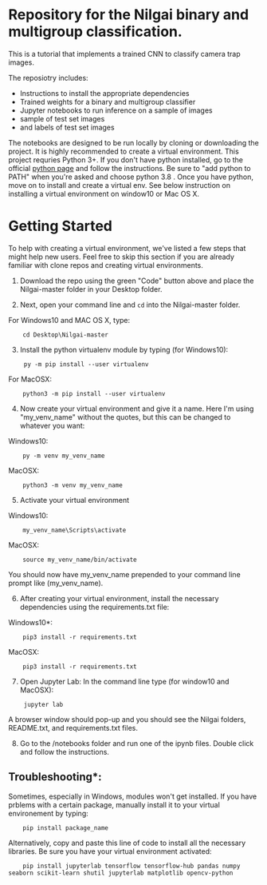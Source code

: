 # Repository for the Nilgai binary and multigroup classification. 

This is a tutorial that implements a trained CNN to classify camera trap images.

The reposiotry includes:
* Instructions to install the appropriate dependencies
* Trained weights for a binary and multigroup classifier
* Jupyter notebooks to run inference on a sample of images
* sample of test set images
* and labels of test set images

The notebooks are designed to be run locally by cloning or downloading the project. It is highly recommended to create a virtual environment. This project requries Python 3+. If you don't have python installed, go to the official [python page](https://www.python.org/downloads/release/python-380/) and follow the instructions. Be sure to "add python to PATH" when you're asked and choose python 3.8 . Once you have python, 
move on to install and create a virtual env. See below instruction on installing a virtual environment on window10 or Mac OS X. 

# Getting Started
To help with creating a virtual environment, we've listed a few steps that might help new users. Feel free to skip this section if you are already familiar with clone repos and creating virtual environments. 

1. Download the repo using the green "Code" button above and place the Nilgai-master folder in your Desktop folder.

2. Next, open your command line and `cd` into the Nilgai-master folder. 

For Windows10 and MAC OS X, type:
	
		cd Desktop\Nilgai-master


3. Install the python virtualenv module by typing (for Windows10):

		py -m pip install --user virtualenv

For MacOSX:

		python3 -m pip install --user virtualenv

4. Now create your virtual environment and give it a name. Here I'm using "my_venv_name" without the quotes, but this can be changed
to whatever you want:

Windows10:

		py -m venv my_venv_name

MacOSX:

		python3 -m venv my_venv_name

5. Activate your virtual environment

Windows10:

		my_venv_name\Scripts\activate

MacOSX:

		source my_venv_name/bin/activate

You should now have my_venv_name prepended to your command line prompt like (my_venv_name).


6. After creating your virtual environment, install the necessary dependencies using the requirements.txt file:


Windows10*:

		pip3 install -r requirements.txt


MacOSX:

		pip3 install -r requirements.txt


7. Open Jupyter Lab:
In the command line type (for window10 and MacOSX):

		jupyter lab 
         
        
A browser window should pop-up and you should see the Nilgai folders, README.txt, and requirements.txt files. 

8. Go to the /notebooks folder and run one of the ipynb files. Double click and follow the instructions. 


## Troubleshooting*:

Sometimes, especially in Windows, modules won't get installed. If you have prblems with a certain package, manually install it to your virtual environement by typing:

		pip install package_name

Alternatively, copy and paste this line of code to install all the necessary libraries. Be sure you have your virtual environment activated:
		
		pip install jupyterlab tensorflow tensorflow-hub pandas numpy seaborn scikit-learn shutil jupyterlab matplotlib opencv-python





